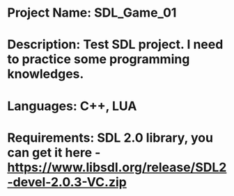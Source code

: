 # Project Name: SDL_Game_01

# Description: Test SDL project. I need to practice some programming knowledges.
# Languages: C++, LUA
# Requirements: SDL 2.0 library, you can get it here - https://www.libsdl.org/release/SDL2-devel-2.0.3-VC.zip 